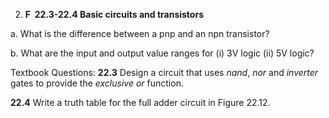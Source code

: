 2. **F  22.3-22.4 Basic circuits and transistors**

a. What is the difference between a pnp and an npn transistor?

b. What are the input and output value ranges for (i) 3V logic (ii) 5V logic?

Textbook Questions:
**22.3** Design a circuit that uses _nand_, _nor_ and _inverter_ gates to provide the _exclusive or_ function.

**22.4** Write a truth table for the full adder circuit in Figure 22.12.
